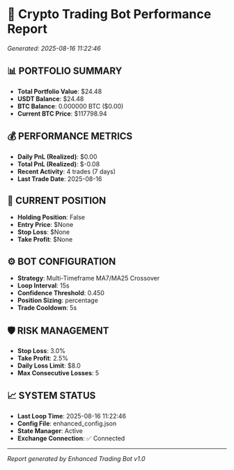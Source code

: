 # 🤖 Crypto Trading Bot Performance Report
*Generated: 2025-08-16 11:22:46*

## 📊 PORTFOLIO SUMMARY
- **Total Portfolio Value**: $24.48
- **USDT Balance**: $24.48
- **BTC Balance**: 0.000000 BTC ($0.00)
- **Current BTC Price**: $117798.94

## 💰 PERFORMANCE METRICS
- **Daily PnL (Realized)**: $0.00
- **Total PnL (Realized)**: $-0.08
- **Recent Activity**: 4 trades (7 days)
- **Last Trade Date**: 2025-08-16

## 🎯 CURRENT POSITION
- **Holding Position**: False
- **Entry Price**: $None
- **Stop Loss**: $None
- **Take Profit**: $None

## ⚙️ BOT CONFIGURATION
- **Strategy**: Multi-Timeframe MA7/MA25 Crossover
- **Loop Interval**: 15s
- **Confidence Threshold**: 0.450
- **Position Sizing**: percentage
- **Trade Cooldown**: 5s

## 🛡️ RISK MANAGEMENT
- **Stop Loss**: 3.0%
- **Take Profit**: 2.5%
- **Daily Loss Limit**: $8.0
- **Max Consecutive Losses**: 5

## 📈 SYSTEM STATUS
- **Last Loop Time**: 2025-08-16 11:22:46
- **Config File**: enhanced_config.json
- **State Manager**: Active
- **Exchange Connection**: ✅ Connected

---
*Report generated by Enhanced Trading Bot v1.0*
